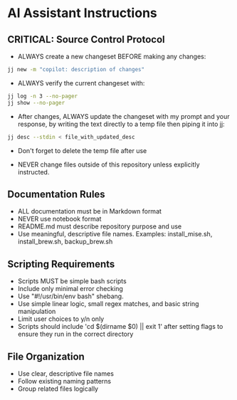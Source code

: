 # AI Assistant Instructions

## CRITICAL: Source Control Protocol

- ALWAYS create a new changeset BEFORE making any changes:
```bash
jj new -m "copilot: description of changes"
```

- ALWAYS verify the current changeset with:
```bash
jj log -n 3 --no-pager
jj show --no-pager
```

- After changes, ALWAYS update the changeset with my prompt and your response, by writing the text directly to a temp file then piping it into jj:

```bash
jj desc --stdin < file_with_updated_desc
```
- Don't forget to delete the temp file after use

- NEVER change files outside of this repository unless explicitly instructed.   

## Documentation Rules

- ALL documentation must be in Markdown format
- NEVER use notebook format
- README.md must describe repository purpose and use
- Use meaningful, descriptive file names. Examples: install_mise.sh, install_brew.sh, backup_brew.sh

## Scripting Requirements

- Scripts MUST be simple bash scripts
- Include only minimal error checking
- Use "#!/usr/bin/env bash" shebang.
- Use simple linear logic, small regex matches, and basic string manipulation
- Limit user choices to y/n only
- Scripts should include 'cd $(dirname $0) || exit 1' after setting flags to ensure they run in the correct directory

## File Organization

- Use clear, descriptive file names
- Follow existing naming patterns
- Group related files logically
